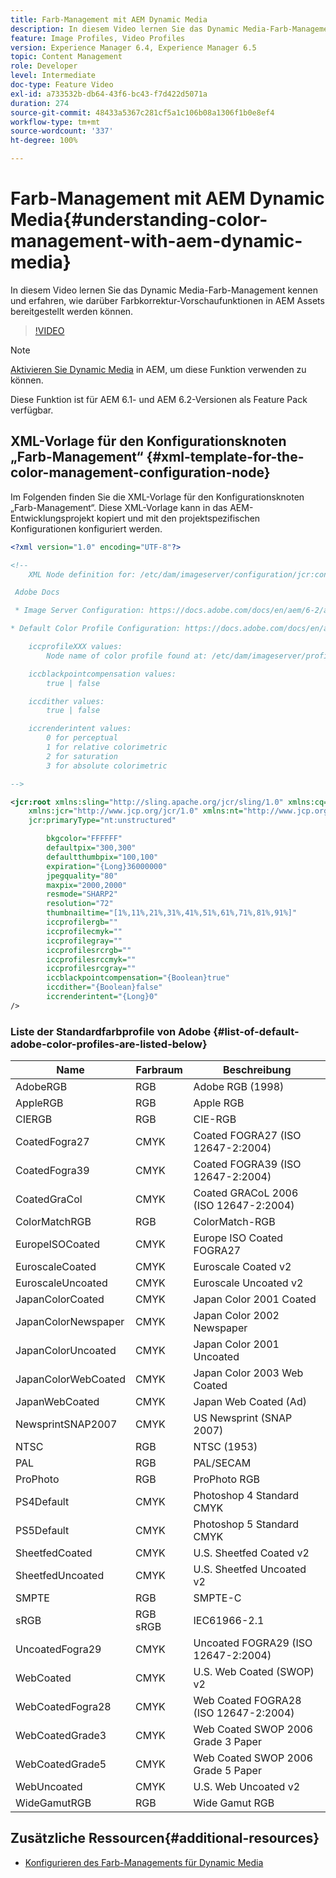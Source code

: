 ```yaml
---
title: Farb-Management mit AEM Dynamic Media
description: In diesem Video lernen Sie das Dynamic Media-Farb-Management kennen und erfahren, wie darüber Farbkorrektur-Vorschaufunktionen in AEM Assets bereitgestellt werden können.
feature: Image Profiles, Video Profiles
version: Experience Manager 6.4, Experience Manager 6.5
topic: Content Management
role: Developer
level: Intermediate
doc-type: Feature Video
exl-id: a733532b-db64-43f6-bc43-f7d422d5071a
duration: 274
source-git-commit: 48433a5367c281cf5a1c106b08a1306f1b0e8ef4
workflow-type: tm+mt
source-wordcount: '337'
ht-degree: 100%

---
```


# Farb-Management mit AEM Dynamic Media{#understanding-color-management-with-aem-dynamic-media}

In diesem Video lernen Sie das Dynamic Media-Farb-Management kennen und erfahren, wie darüber Farbkorrektur-Vorschaufunktionen in AEM Assets bereitgestellt werden können.

>[!VIDEO](https://video.tv.adobe.com/v/16792?quality=12&learn=on)

>[!NOTE]
>
>[Aktivieren Sie Dynamic Media](https://experienceleague.adobe.com/docs/experience-manager-release-information/aem-release-updates/previous-updates/aem-previous-versions.html?lang=de) in AEM, um diese Funktion verwenden zu können.

Diese Funktion ist für AEM 6.1- und AEM 6.2-Versionen als Feature Pack verfügbar.

## XML-Vorlage für den Konfigurationsknoten „Farb-Management“ {#xml-template-for-the-color-management-configuration-node}

Im Folgenden finden Sie die XML-Vorlage für den Konfigurationsknoten „Farb-Management“. Diese XML-Vorlage kann in das AEM-Entwicklungsprojekt kopiert und mit den projektspezifischen Konfigurationen konfiguriert werden.

```xml
<?xml version="1.0" encoding="UTF-8"?>

<!--
    XML Node definition for: /etc/dam/imageserver/configuration/jcr:content/settings

 Adobe Docs

 * Image Server Configuration: https://docs.adobe.com/docs/en/aem/6-2/administer/content/dynamic-media/config-dynamic.html#Configuring%20Dynamic%20Media%20Image%20Settings

* Default Color Profile Configuration: https://docs.adobe.com/docs/en/aem/6-1/administer/content/dynamic-media/config-dynamic.html#Configuring%20the%20default%20color%20profiles

    iccprofileXXX values:
        Node name of color profile found at: /etc/dam/imageserver/profiles

    iccblackpointcompensation values:
        true | false

    iccdither values:
        true | false

    iccrenderintent values:
        0 for perceptual
        1 for relative colorimetric
        2 for saturation
        3 for absolute colorimetric

-->

<jcr:root xmlns:sling="http://sling.apache.org/jcr/sling/1.0" xmlns:cq="http://www.day.com/jcr/cq/1.0"
    xmlns:jcr="http://www.jcp.org/jcr/1.0" xmlns:nt="http://www.jcp.org/jcr/nt/1.0"
    jcr:primaryType="nt:unstructured"

        bkgcolor="FFFFFF"
        defaultpix="300,300"
        defaultthumbpix="100,100"
        expiration="{Long}36000000"
        jpegquality="80"
        maxpix="2000,2000"
        resmode="SHARP2"
        resolution="72"
        thumbnailtime="[1%,11%,21%,31%,41%,51%,61%,71%,81%,91%]"
        iccprofilergb=""
        iccprofilecmyk=""
        iccprofilegray=""
        iccprofilesrcrgb=""
        iccprofilesrccmyk=""
        iccprofilesrcgray=""
        iccblackpointcompensation="{Boolean}true"
        iccdither="{Boolean}false"
        iccrenderintent="{Long}0"
/>
```

### Liste der Standardfarbprofile von Adobe {#list-of-default-adobe-color-profiles-are-listed-below}

| Name | Farbraum | Beschreibung |
| ------------------- | ---------- | ------------------------------------- |
| AdobeRGB | RGB | Adobe RGB (1998) |
| AppleRGB | RGB | Apple RGB |
| CIERGB | RGB | CIE-RGB |
| CoatedFogra27 | CMYK | Coated FOGRA27 (ISO 12647-2:2004) |
| CoatedFogra39 | CMYK | Coated FOGRA39 (ISO 12647-2:2004) |
| CoatedGraCol | CMYK | Coated GRACoL 2006 (ISO 12647-2:2004) |
| ColorMatchRGB | RGB | ColorMatch-RGB |
| EuropeISOCoated | CMYK | Europe ISO Coated FOGRA27 |
| EuroscaleCoated | CMYK | Euroscale Coated v2 |
| EuroscaleUncoated | CMYK | Euroscale Uncoated v2 |
| JapanColorCoated | CMYK | Japan Color 2001 Coated |
| JapanColorNewspaper | CMYK | Japan Color 2002 Newspaper |
| JapanColorUncoated | CMYK | Japan Color 2001 Uncoated |
| JapanColorWebCoated | CMYK | Japan Color 2003 Web Coated |
| JapanWebCoated | CMYK | Japan Web Coated (Ad) |
| NewsprintSNAP2007 | CMYK | US Newsprint (SNAP 2007) |
| NTSC | RGB | NTSC (1953) |
| PAL | RGB | PAL/SECAM |
| ProPhoto | RGB | ProPhoto RGB |
| PS4Default | CMYK | Photoshop 4 Standard CMYK |
| PS5Default | CMYK | Photoshop 5 Standard CMYK |
| SheetfedCoated | CMYK | U.S. Sheetfed Coated v2 |
| SheetfedUncoated | CMYK | U.S. Sheetfed Uncoated v2 |
| SMPTE | RGB | SMPTE-C |
| sRGB | RGB sRGB | IEC61966-2.1 |
| UncoatedFogra29 | CMYK | Uncoated FOGRA29 (ISO 12647-2:2004) |
| WebCoated | CMYK | U.S. Web Coated (SWOP) v2 |
| WebCoatedFogra28 | CMYK | Web Coated FOGRA28 (ISO 12647-2:2004) |
| WebCoatedGrade3 | CMYK | Web Coated SWOP 2006 Grade 3 Paper |
| WebCoatedGrade5 | CMYK | Web Coated SWOP 2006 Grade 5 Paper |
| WebUncoated | CMYK | U.S. Web Uncoated v2 |
| WideGamutRGB | RGB | Wide Gamut RGB |

## Zusätzliche Ressourcen{#additional-resources}

* [Konfigurieren des Farb-Managements für Dynamic Media](https://helpx.adobe.com/de/experience-manager/6-5/assets/using/config-dynamic.html#ConfiguringDynamicMediaColorManagement)
